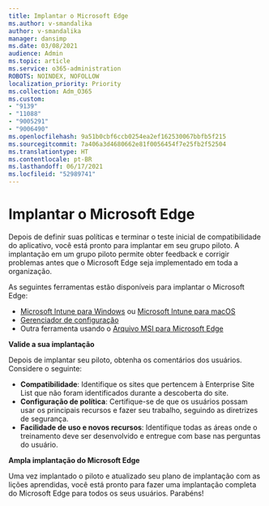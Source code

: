 ```yaml
---
title: Implantar o Microsoft Edge
ms.author: v-smandalika
author: v-smandalika
manager: dansimp
ms.date: 03/08/2021
audience: Admin
ms.topic: article
ms.service: o365-administration
ROBOTS: NOINDEX, NOFOLLOW
localization_priority: Priority
ms.collection: Adm_O365
ms.custom:
- "9139"
- "11088"
- "9005291"
- "9006490"
ms.openlocfilehash: 9a51b0cbf6ccb0254ea2ef162530067bbfb5f215
ms.sourcegitcommit: 7a406a3d4680662e81f0056454f7e25fb2f52504
ms.translationtype: HT
ms.contentlocale: pt-BR
ms.lasthandoff: 06/17/2021
ms.locfileid: "52989741"
---
```

# <a name="deploy-microsoft-edge"></a>Implantar o Microsoft Edge

Depois de definir suas políticas e terminar o teste inicial de compatibilidade do aplicativo, você está pronto para implantar em seu grupo piloto. A implantação em um grupo piloto permite obter feedback e corrigir problemas antes que o Microsoft Edge seja implementado em toda a organização.

As seguintes ferramentas estão disponíveis para implantar o Microsoft Edge:

- [Microsoft Intune para Windows](/mem/intune/apps/apps-windows-edge) ou [Microsoft Intune para macOS](/mem/intune/apps/apps-edge-macos)
- [Gerenciador de configuração](/DeployEdge/deploy-edge-with-configuration-manager)
- Outra ferramenta usando o [Arquivo MSI para Microsoft Edge](https://www.microsoft.com/edge/business/download)

**Valide a sua implantação**

Depois de implantar seu piloto, obtenha os comentários dos usuários. Considere o seguinte:
- **Compatibilidade**: Identifique os sites que pertencem à Enterprise Site List que não foram identificados durante a descoberta do site.
- **Configuração de política**: Certifique-se de que os usuários possam usar os principais recursos e fazer seu trabalho, seguindo as diretrizes de segurança.
- **Facilidade de uso e novos recursos**: Identifique todas as áreas onde o treinamento deve ser desenvolvido e entregue com base nas perguntas do usuário.

**Ampla implantação do Microsoft Edge**

Uma vez implantado o piloto e atualizado seu plano de implantação com as lições aprendidas, você está pronto para fazer uma implantação completa do Microsoft Edge para todos os seus usuários. Parabéns!

